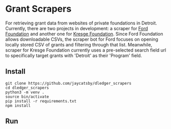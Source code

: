 # Grant Scrapers
For retrieving grant data from websites of private foundations in Detroit. Currently, there are two projects in development: a scraper for [Ford Foundation](https://www.fordfoundation.org/work/our-grants/grants-database/grants-all) and another one for [Kresge Foundation](http://kresge.org/grants). Since Ford Foundation allows downloadable CSVs, the scraper bot for Ford focuses on opening locally stored CSV of grants and filtering through that list. Meanwhile, scraper for Kresge Foundation currently uses a pre-selected search field url to specifically target grants with 'Detroit' as their 'Program' field.

## Install

```
git clone https://github.com/jaycatsby/dledger_scrapers
cd dledger_scrapers
python3 -m venv .
source bin/activate
pip install -r requirements.txt
npm install
```

## Run
